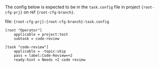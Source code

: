 The config below is expected to be in the `task.config` file in project
`{root-cfg-prj}` on ref `{root-cfg-branch}`.

file: `{root-cfg-prj}:{root-cfg-branch}:task.config`
```
[root "Operator"]
    applicable = project:test
    subtask = code-review

[task "code-review"]
    applicable = -topic:skip
    pass = label:Code-Review=+2
    ready-hint = Needs +2 code review
```
